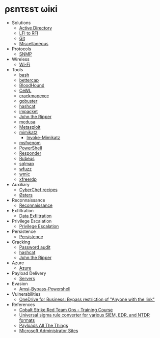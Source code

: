# ρεnτεsτ ωiκi

- Solutions
  - [Active Directory](https://github.com/okazymyrov/piki/blob/master/ActiveDirectory.md)
  - [LFI to RFI](https://github.com/okazymyrov/piki/blob/master/LFI_2_RFI.md)
  - [Git](https://github.com/okazymyrov/piki/blob/master/git.md)
  - [Miscellaneous](https://github.com/okazymyrov/piki/blob/master/miscellaneous.md)
- Protocols
  - [SNMP](https://github.com/okazymyrov/piki/blob/master/SNMP.md)
- Wireless
  - [Wi-Fi](https://github.com/okazymyrov/piki/blob/master/Wi-Fi.md)
- Tools
  - [bash](https://github.com/okazymyrov/piki/blob/master/bash.md)
  - [bettercap](https://github.com/okazymyrov/piki/blob/master/bettercap.md)
  - [BloodHound](https://github.com/okazymyrov/piki/blob/master/BloodHound.md)
  - [CeWL](https://github.com/okazymyrov/piki/blob/master/cewl.md)
  - [crackmapexec](https://github.com/okazymyrov/piki/blob/master/crackmapexec.md)
  - [gobuster](https://github.com/okazymyrov/piki/blob/master/gobuster.md)
  - [hashcat](https://github.com/okazymyrov/piki/blob/master/hashcat.md)
  - [impacket](https://github.com/okazymyrov/piki/blob/master/impacket.md)
  - [John the Ripper](https://github.com/okazymyrov/piki/blob/master/john.md)
  - [medusa](https://github.com/okazymyrov/piki/blob/master/medusa.md)
  - [Metasploit](https://github.com/okazymyrov/piki/blob/master/metasploit.md)
  - [mimikatz](https://github.com/okazymyrov/piki/blob/master/mimikatz.md)
    - [Invoke-Mimikatz](https://github.com/okazymyrov/piki/blob/master/Invoke-Mimikatz.md)
  - [msfvenom](https://github.com/okazymyrov/piki/blob/master/msfvenom.md)
  - [PowerShell](https://github.com/okazymyrov/piki/blob/master/PowerShell.md)
  - [Responder](https://github.com/okazymyrov/piki/blob/master/responder.md)
  - [Rubeus](https://github.com/okazymyrov/piki/blob/master/Rubeus.md)
  - [sqlmap](https://github.com/okazymyrov/piki/blob/master/sqlmap.md)
  - [wfuzz](https://github.com/okazymyrov/piki/blob/master/wfuzz.md)
  - [wmic](https://github.com/okazymyrov/piki/blob/master/wmic.md)
  - [xfreerdp](https://github.com/okazymyrov/piki/blob/master/xfreerdp.md)
- Auxiliary
  - [CyberChef recipes](https://github.com/okazymyrov/piki/blob/master/CyberChef.md)
  - [Østers](https://github.com/okazymyrov/piki/blob/master/oysters.md)
- Reconnaissance
  - [Reconnaissance](https://github.com/okazymyrov/piki/blob/master/Reconnaissance.md)
- Exfiltration
  - [Data Exfiltration](https://github.com/okazymyrov/piki/blob/master/DataExfiltration.md)
- Privilege Escalation  
  - [Privilege Escalation](https://github.com/okazymyrov/piki/blob/master/PrivilegeEscalation.md)
- Persistence
  - [Persistence](https://github.com/okazymyrov/piki/blob/master/persistence.md)
- Cracking
  - [Password audit](https://github.com/okazymyrov/piki/blob/master/PasswordAudit.md)
  - [hashcat](https://github.com/okazymyrov/piki/blob/master/hashcat.md)
  - [John the Ripper](https://github.com/okazymyrov/piki/blob/master/john.md)
- Azure
  - [Azure](https://github.com/okazymyrov/piki/blob/master/Azure.md)
- Payload Delivery
  - [Servers](https://github.com/okazymyrov/piki/blob/master/servers.md)
- Evasion
  - [Amsi-Bypass-Powershell](https://github.com/S3cur3Th1sSh1t/Amsi-Bypass-Powershell#Patching-amsi.dll-AmsiScanBuffer-by-rasta-mouse)
- Vulnerabilities
  - [OneDrive for Business: Bypass restriction of "Anyone with the link"](https://github.com/okazymyrov/piki/blob/master/vulnerabilities.md#onedrive-for-business-bypass-anyone-with-the-link-restriction)
- References
  - [Cobalt Strike Red Team Ops - Training Course](https://www.youtube.com/playlist?list=PLcjpg2ik7YT6H5l9Jx-1ooRYpfvznAInJ)
  - [Universal sigma rule converter for various SIEM, EDR, and NTDR formats](https://uncoder.io/)
  - [Payloads All The Things](https://github.com/swisskyrepo/PayloadsAllTheThings)
  - [Microsoft Administrator Sites](https://msportals.io/)
